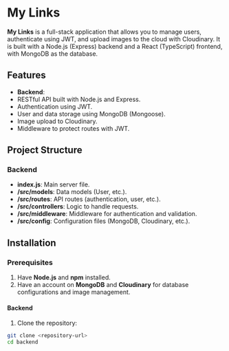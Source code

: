 # **My Links**

**My Links** is a full-stack application that allows you to manage users, authenticate using JWT, and upload images to the cloud with Cloudinary. It is built with a Node.js (Express) backend and a React (TypeScript) frontend, with MongoDB as the database.

## **Features**

- **Backend**:
- RESTful API built with Node.js and Express.
- Authentication using JWT.
- User and data storage using MongoDB (Mongoose).
- Image upload to Cloudinary.
- Middleware to protect routes with JWT.

## **Project Structure**

### **Backend**
- **index.js**: Main server file.
- **/src/models**: Data models (User, etc.).
- **/src/routes**: API routes (authentication, user, etc.).
- **/src/controllers**: Logic to handle requests.
- **/src/middleware**: Middleware for authentication and validation.
- **/src/config**: Configuration files (MongoDB, Cloudinary, etc.).

## **Installation**

### **Prerequisites**

1. Have **Node.js** and **npm** installed.
2. Have an account on **MongoDB** and **Cloudinary** for database configurations and image management.

#### **Backend**

1. Clone the repository:
```bash
git clone <repository-url>
cd backend
